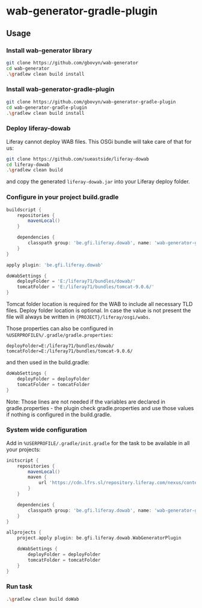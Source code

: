 # wab-generator-gradle-plugin

## Usage

### Install wab-generator library

```sh
git clone https://github.com/gbovyn/wab-generator
cd wab-generator
.\gradlew clean build install
```

### Install wab-generator-gradle-plugin

```sh
git clone https://github.com/gbovyn/wab-generator-gradle-plugin
cd wab-generator-gradle-plugin
.\gradlew clean build install
```

### Deploy liferay-dowab

Liferay cannot deploy WAB files. This OSGi bundle will take care of that for us:

```sh
git clone https://github.com/sueastside/liferay-dowab
cd liferay-dowab
.\gradlew clean build
```
and copy the generated `liferay-dowab.jar` into your Liferay deploy folder.

### Configure in your project build.gradle

```groovy
buildscript {
	repositories {
		mavenLocal()
	}

	dependencies {
		classpath group: 'be.gfi.liferay.dowab', name: 'wab-generator-gradle-plugin', version: '1.0-SNAPSHOT'
	}
}

apply plugin: 'be.gfi.liferay.dowab'

doWabSettings {
	deployFolder = 'E:/liferay71/bundles/dowab/'
	tomcatFolder = 'E:/liferay71/bundles/tomcat-9.0.6/'
}
```

Tomcat folder location is required for the WAB to include all necessary TLD files.
Deploy folder location is optional. In case the value is not present the file will always be written in `{PROJECT}/liferay/osgi/wabs`.

Those properties can also be configured in `%USERPROFILE%/.gradle/gradle.properties`:

```
deployFolder=E:/liferay71/bundles/dowab/
tomcatFolder=E:/liferay71/bundles/tomcat-9.0.6/
```
and then used in the build.gradle:
```groovy
doWabSettings {
	deployFolder = deployFolder
	tomcatFolder = tomcatFolder
}
```
Note: Those lines are not needed if the variables are declared in gradle.properties - the plugin check gradle.properties and use those values if nothing is configured in the build.gradle.

### System wide configuration

Add in `%USERPROFILE/.gradle/init.gradle` for the task to be available in all your projects:

```groovy
initscript {
    repositories {
		mavenLocal()
		maven {
			url 'https://cdn.lfrs.sl/repository.liferay.com/nexus/content/groups/public'
		}
	}

	dependencies {
		classpath group: 'be.gfi.liferay.dowab', name: 'wab-generator-gradle-plugin', version: '1.0-SNAPSHOT'
	}
}

allprojects {
    project.apply plugin: be.gfi.liferay.dowab.WabGeneratorPlugin

    doWabSettings {
        deployFolder = deployFolder
        tomcatFolder = tomcatFolder
    }
}
```

### Run task

```sh
.\gradlew clean build doWab
```
